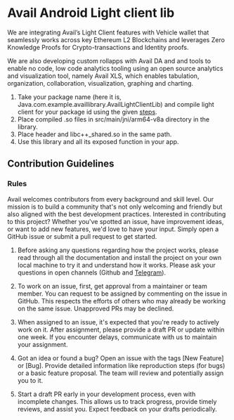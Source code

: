 # Avail Android Light client lib

We are integrating Avail’s Light Client features with Vehicle wallet that seamlessly works across key Ethereum L2 Blockchains and leverages Zero Knowledge Proofs for Crypto-transactions and Identity proofs.

We are also developing custom rollapps with Avail DA and and tools to enable no code, low code analytics tooling using an open source analytics and visualization tool, namely Avail XLS, which enables tabulation, organization, collaboration, visualization, graphing and charting.

1. Take your package name (here it is, Java.com.example.availlibrary.AvailLightClientLib) and compile light client for your package id using the given [steps](https://github.com/availproject/light-client-lib).
2. Place compiled .so files in src/main/jni/arm64-v8a directory in the library.
3. Place header and libc++_shared.so in the same path.
4. Use this library and all its exposed function in your app.

## Contribution Guidelines

### Rules

Avail welcomes contributors from every background and skill level. Our mission is to build a community that's not only welcoming and friendly but also aligned with the best development practices. Interested in contributing to this project? Whether you've spotted an issue, have improvement ideas, or want to add new features, we'd love to have your input. Simply open a GitHub issue or submit a pull request to get started.

1. Before asking any questions regarding how the project works, please read through all the documentation and install the project on your own local machine to try it and understand how it works. Please ask your questions in open channels (Github and [Telegram](https://t.me/avail_uncharted/5)).

2. To work on an issue, first, get approval from a maintainer or team member. You can request to be assigned by commenting on the issue in GitHub. This respects the efforts of others who may already be working on the same issue. Unapproved PRs may be declined.

3. When assigned to an issue, it's expected that you're ready to actively work on it. After assignment, please provide a draft PR or update within one week. If you encounter delays, communicate with us to maintain your assignment.

4. Got an idea or found a bug? Open an issue with the tags [New Feature] or [Bug]. Provide detailed information like reproduction steps (for bugs) or a basic feature proposal. The team will review and potentially assign you to it.

5. Start a draft PR early in your development process, even with incomplete changes. This allows us to track progress, provide timely reviews, and assist you. Expect feedback on your drafts periodically.
